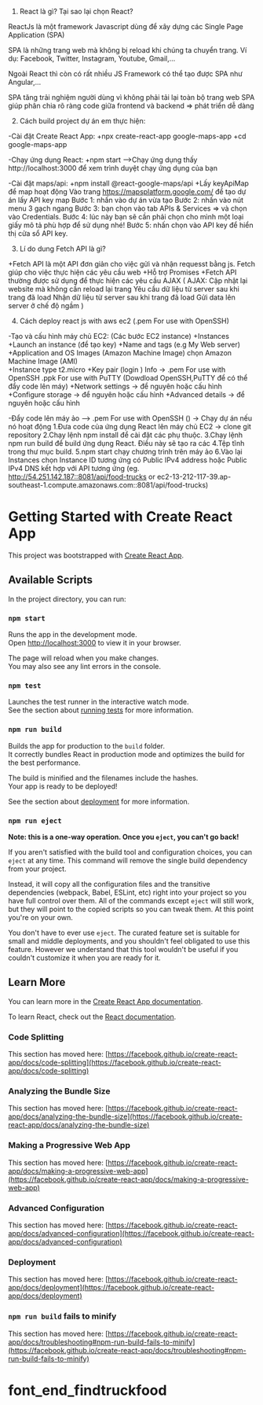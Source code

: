 1. React là gì? Tại sao lại chọn React?

ReactJs là một framework Javascript dùng để xây dựng các Single Page Application (SPA)

SPA là những trang web mà không bị reload khi chúng ta chuyển trang. Ví dụ: Facebook, Twitter, Instagram, Youtube, Gmail,...

Ngoài React thì còn có rất nhiều JS Framework có thể tạo được SPA như Angular,...

SPA tăng trải nghiệm người dùng vì không phải tải lại toàn bộ trang web
SPA giúp phân chia rõ ràng code giữa frontend và backend => phát triển dễ dàng

2. Cách build project dự án em thực hiện:

-Cài đặt Create React App:
+npx create-react-app google-maps-app
+cd google-maps-app

-Chạy ứng dụng React:
+npm start
-->Chạy ứng dụng thấy http://localhost:3000 để xem trình duyệt chạy ứng dụng của bạn

-Cài đặt maps/api:
+npm install @react-google-maps/api
+Lấy keyApiMap để map hoạt động
Vào trang https://mapsplatform.google.com/ để tạo dự án lấy API key map
Bước 1: nhấn vào dự án vừa tạo
Bước 2: nhấn vào nút menu 3 gạch ngang
Bước 3: bạn chọn vào tab APIs & Services => và chọn vào Credentials.
Bước 4: lúc này bạn sẽ cần phải chọn cho mình một loại giấy mô tả phù hợp để sử dụng nhé!
Bước 5: nhấn chọn vào API key để hiển thị cửa sổ API key.

3.  Lí do dung Fetch API là gì?

+Fetch API là một API đơn giản cho việc gửi và nhận requesst bằng js. Fetch giúp cho việc thực hiện các yêu cầu web
+Hỗ trợ Promises
+Fetch API thường được sử dụng để thực hiện các yêu cầu AJAX
( AJAX:
Cập nhật lại website mà không cần reload lại trang
Yêu cầu dữ liệu từ server sau khi trang đã load
Nhận dữ liệu từ server sau khi trang đã load
Gửi data lên server ở chế độ ngầm
)

4.  Cách deploy react js with aws ec2 (.pem For use with OpenSSH)

-Tạo và cấu hình máy chủ EC2:
(Các bước EC2 instance)
+Instances
+Launch an instance (để tạo key)
+Name and tags (e.g My Web server)
+Application and OS Images (Amazon Machine Image) chọn Amazon Machine Image (AMI)  
+Instance type t2.micro
+Key pair (login ) Info -> .pem For use with OpenSSH
.ppk For use with PuTTY
(Dowdload OpenSSH,PuTTY để có thể đẩy code lên máy)
+Network settings -> để nguyên hoặc cấu hình
+Configure storage -> để nguyên hoặc cấu hình
+Advanced details -> để nguyên hoặc cấu hình

-Đẩy code lên máy ảo --> .pem For use with OpenSSH () -> Chạy dự án nếu nó hoạt động
1.Đưa code của ứng dụng React lên máy chủ EC2 -> clone git repository
2.Chạy lệnh npm install để cài đặt các phụ thuộc.
3.Chạy lệnh npm run build để build ứng dụng React. Điều này sẽ tạo ra các 4.Tệp tĩnh trong thư mục build.
5.npm start chạy chương trình trên máy ảo
6.Vào lại Instances chọn Instance ID tương ứng có Public IPv4 address hoặc Public IPv4 DNS kết hợp với API tương ứng
(eg. http://54.251.142.187::8081/api/food-trucks or
ec2-13-212-117-39.ap-southeast-1.compute.amazonaws.com::8081/api/food-trucks)

# Getting Started with Create React App

This project was bootstrapped with [Create React App](https://github.com/facebook/create-react-app).

## Available Scripts

In the project directory, you can run:

### `npm start`

Runs the app in the development mode.\
Open [http://localhost:3000](http://localhost:3000) to view it in your browser.

The page will reload when you make changes.\
You may also see any lint errors in the console.

### `npm test`

Launches the test runner in the interactive watch mode.\
See the section about [running tests](https://facebook.github.io/create-react-app/docs/running-tests) for more information.

### `npm run build`

Builds the app for production to the `build` folder.\
It correctly bundles React in production mode and optimizes the build for the best performance.

The build is minified and the filenames include the hashes.\
Your app is ready to be deployed!

See the section about [deployment](https://facebook.github.io/create-react-app/docs/deployment) for more information.

### `npm run eject`

**Note: this is a one-way operation. Once you `eject`, you can't go back!**

If you aren't satisfied with the build tool and configuration choices, you can `eject` at any time. This command will remove the single build dependency from your project.

Instead, it will copy all the configuration files and the transitive dependencies (webpack, Babel, ESLint, etc) right into your project so you have full control over them. All of the commands except `eject` will still work, but they will point to the copied scripts so you can tweak them. At this point you're on your own.

You don't have to ever use `eject`. The curated feature set is suitable for small and middle deployments, and you shouldn't feel obligated to use this feature. However we understand that this tool wouldn't be useful if you couldn't customize it when you are ready for it.

## Learn More

You can learn more in the [Create React App documentation](https://facebook.github.io/create-react-app/docs/getting-started).

To learn React, check out the [React documentation](https://reactjs.org/).

### Code Splitting

This section has moved here: [https://facebook.github.io/create-react-app/docs/code-splitting](https://facebook.github.io/create-react-app/docs/code-splitting)

### Analyzing the Bundle Size

This section has moved here: [https://facebook.github.io/create-react-app/docs/analyzing-the-bundle-size](https://facebook.github.io/create-react-app/docs/analyzing-the-bundle-size)

### Making a Progressive Web App

This section has moved here: [https://facebook.github.io/create-react-app/docs/making-a-progressive-web-app](https://facebook.github.io/create-react-app/docs/making-a-progressive-web-app)

### Advanced Configuration

This section has moved here: [https://facebook.github.io/create-react-app/docs/advanced-configuration](https://facebook.github.io/create-react-app/docs/advanced-configuration)

### Deployment

This section has moved here: [https://facebook.github.io/create-react-app/docs/deployment](https://facebook.github.io/create-react-app/docs/deployment)

### `npm run build` fails to minify

This section has moved here: [https://facebook.github.io/create-react-app/docs/troubleshooting#npm-run-build-fails-to-minify](https://facebook.github.io/create-react-app/docs/troubleshooting#npm-run-build-fails-to-minify)

# font_end_findtruckfood
